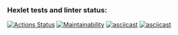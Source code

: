 ### Hexlet tests and linter status:
[![Actions Status](https://github.com/prozet-x/php-project-lvl1/workflows/hexlet-check/badge.svg)](https://github.com/prozet-x/php-project-lvl1/actions)
[![Maintainability](https://api.codeclimate.com/v1/badges/5a60f096e8476772cfbd/maintainability)](https://codeclimate.com/github/prozet-x/php-project-lvl1/maintainability)
[![asciicast](https://asciinema.org/a/BTtUv1QwVwDrBje7oYjQIPNWn.svg)](https://asciinema.org/a/BTtUv1QwVwDrBje7oYjQIPNWn)
[![asciicast](https://asciinema.org/a/7IRQJssUMZmz0xkNpM6r4eAJy.svg)](https://asciinema.org/a/7IRQJssUMZmz0xkNpM6r4eAJy)